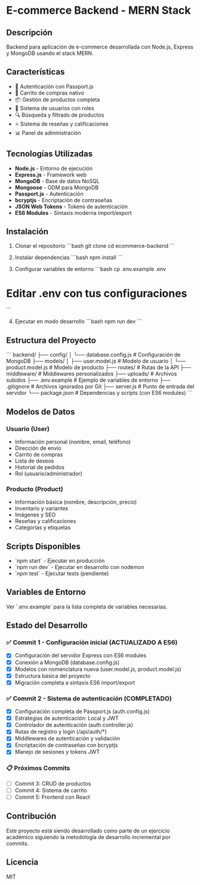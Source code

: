 # E-commerce Backend - MERN Stack

## Descripción

Backend para aplicación de e-commerce desarrollada con Node.js, Express y MongoDB usando el stack MERN.

## Características

- 🔐 Autenticación con Passport.js
- 🛒 Carrito de compras nativo
- 📦 Gestión de productos completa
- 👥 Sistema de usuarios con roles
- 🔍 Búsqueda y filtrado de productos
- ⭐ Sistema de reseñas y calificaciones
- 📊 Panel de administración

## Tecnologías Utilizadas

- **Node.js** - Entorno de ejecución
- **Express.js** - Framework web
- **MongoDB** - Base de datos NoSQL
- **Mongoose** - ODM para MongoDB
- **Passport.js** - Autenticación
- **bcryptjs** - Encriptación de contraseñas
- **JSON Web Tokens** - Tokens de autenticación
- **ES6 Modules** - Sintaxis moderna import/export

## Instalación

1. Clonar el repositorio
\`\`\`bash
git clone <url-del-repositorio>
cd ecommerce-backend
\`\`\`

2. Instalar dependencias
\`\`\`bash
npm install
\`\`\`

3. Configurar variables de entorno
\`\`\`bash
cp .env.example .env
# Editar .env con tus configuraciones
\`\`\`

4. Ejecutar en modo desarrollo
\`\`\`bash
npm run dev
\`\`\`

## Estructura del Proyecto

\`\`\`
backend/
├── config/
│   └── database.config.js   # Configuración de MongoDB
├── models/
│   ├── user.model.js       # Modelo de usuario
│   └── product.model.js    # Modelo de producto
├── routes/                 # Rutas de la API
├── middleware/             # Middlewares personalizados
├── uploads/               # Archivos subidos
├── .env.example           # Ejemplo de variables de entorno
├── .gitignore            # Archivos ignorados por Git
├── server.js             # Punto de entrada del servidor
└── package.json          # Dependencias y scripts (con ES6 modules)
\`\`\`

## Modelos de Datos

### Usuario (User)
- Información personal (nombre, email, teléfono)
- Dirección de envío
- Carrito de compras
- Lista de deseos
- Historial de pedidos
- Rol (usuario/administrador)

### Producto (Product)
- Información básica (nombre, descripción, precio)
- Inventario y variantes
- Imágenes y SEO
- Reseñas y calificaciones
- Categorías y etiquetas

## Scripts Disponibles

- \`npm start\` - Ejecutar en producción
- \`npm run dev\` - Ejecutar en desarrollo con nodemon
- \`npm test\` - Ejecutar tests (pendiente)

## Variables de Entorno

Ver \`.env.example\` para la lista completa de variables necesarias.

## Estado del Desarrollo

### ✅ Commit 1 - Configuración inicial (ACTUALIZADO A ES6)
- [x] Configuración del servidor Express con ES6 modules
- [x] Conexión a MongoDB (database.config.js)
- [x] Modelos con nomenclatura nueva (user.model.js, product.model.js)
- [x] Estructura básica del proyecto
- [x] Migración completa a sintaxis ES6 import/export

### ✅ Commit 2 - Sistema de autenticación (COMPLETADO)
- [x] Configuración completa de Passport.js (auth.config.js)
- [x] Estrategias de autenticación: Local y JWT
- [x] Controlador de autenticación (auth.controller.js)
- [x] Rutas de registro y login (/api/auth/*)
- [x] Middlewares de autenticación y validación
- [x] Encriptación de contraseñas con bcryptjs
- [x] Manejo de sesiones y tokens JWT

### 📋 Próximos Commits
- [ ] Commit 3: CRUD de productos
- [ ] Commit 4: Sistema de carrito
- [ ] Commit 5: Frontend con React

## Contribución

Este proyecto está siendo desarrollado como parte de un ejercicio académico siguiendo la metodología de desarrollo incremental por commits.

## Licencia

MIT